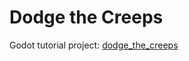 # Dodge the Creeps

Godot tutorial project: [dodge_the_creeps](https://docs.godotengine.org/en/latest/getting_started/first_2d_game/index.html)